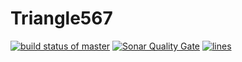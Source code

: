 # Triangle567
[![build status of master](https://travis-ci.org/csquilla567/Triangle567.svg?branch=master)](https://travis-ci.org/csquilla567/Triangle567)
[![Sonar Quality Gate](https://sonarcloud.io/api/project_badges/measure?project=team3-ssw567-triangle567%3Asonarcloud&metric=alert_status)](https://sonarcloud.io/dashboard/index/team3-ssw567-triangle567:sonarcloud)
[![lines](https://sonarcloud.io/api/project_badges/measure?project=team3-ssw567-triangle567%3Asonarcloud&metric=ncloc)](https://sonarcloud.io/dashboard/index/team3-ssw567-triangle567:sonarcloud)
